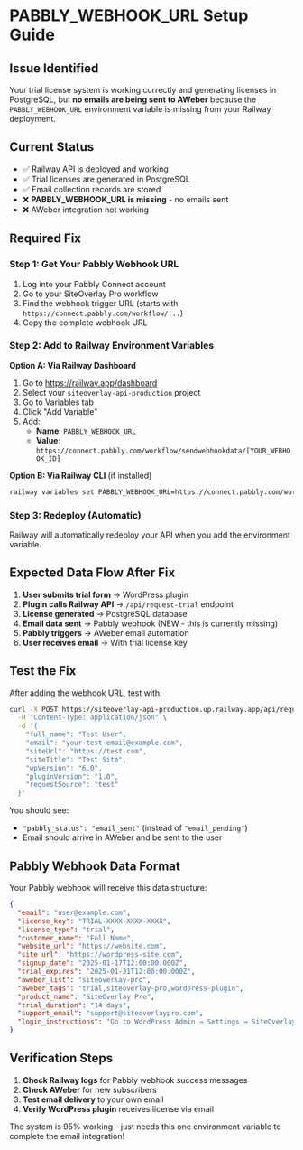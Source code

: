 # PABBLY_WEBHOOK_URL Setup Guide

## Issue Identified
Your trial license system is working correctly and generating licenses in PostgreSQL, but **no emails are being sent to AWeber** because the `PABBLY_WEBHOOK_URL` environment variable is missing from your Railway deployment.

## Current Status
- ✅ Railway API is deployed and working
- ✅ Trial licenses are generated in PostgreSQL
- ✅ Email collection records are stored
- ❌ **PABBLY_WEBHOOK_URL is missing** - no emails sent
- ❌ AWeber integration not working

## Required Fix

### Step 1: Get Your Pabbly Webhook URL
1. Log into your Pabbly Connect account
2. Go to your SiteOverlay Pro workflow
3. Find the webhook trigger URL (starts with `https://connect.pabbly.com/workflow/...`)
4. Copy the complete webhook URL

### Step 2: Add to Railway Environment Variables

**Option A: Via Railway Dashboard**
1. Go to https://railway.app/dashboard
2. Select your `siteoverlay-api-production` project
3. Go to Variables tab
4. Click "Add Variable"
5. Add:
   - **Name**: `PABBLY_WEBHOOK_URL`
   - **Value**: `https://connect.pabbly.com/workflow/sendwebhookdata/[YOUR_WEBHOOK_ID]`

**Option B: Via Railway CLI** (if installed)
```bash
railway variables set PABBLY_WEBHOOK_URL=https://connect.pabbly.com/workflow/sendwebhookdata/[YOUR_WEBHOOK_ID]
```

### Step 3: Redeploy (Automatic)
Railway will automatically redeploy your API when you add the environment variable.

## Expected Data Flow After Fix

1. **User submits trial form** → WordPress plugin
2. **Plugin calls Railway API** → `/api/request-trial` endpoint
3. **License generated** → PostgreSQL database
4. **Email data sent** → Pabbly webhook (NEW - this is currently missing)
5. **Pabbly triggers** → AWeber email automation
6. **User receives email** → With trial license key

## Test the Fix

After adding the webhook URL, test with:

```bash
curl -X POST https://siteoverlay-api-production.up.railway.app/api/request-trial \
  -H "Content-Type: application/json" \
  -d '{
    "full_name": "Test User",
    "email": "your-test-email@example.com",
    "siteUrl": "https://test.com",
    "siteTitle": "Test Site",
    "wpVersion": "6.0",
    "pluginVersion": "1.0",
    "requestSource": "test"
  }'
```

You should see:
- `"pabbly_status": "email_sent"` (instead of `"email_pending"`)
- Email should arrive in AWeber and be sent to the user

## Pabbly Webhook Data Format

Your Pabbly webhook will receive this data structure:
```json
{
  "email": "user@example.com",
  "license_key": "TRIAL-XXXX-XXXX-XXXX",
  "license_type": "trial",
  "customer_name": "Full Name",
  "website_url": "https://website.com",
  "site_url": "https://wordpress-site.com",
  "signup_date": "2025-01-17T12:00:00.000Z",
  "trial_expires": "2025-01-31T12:00:00.000Z",
  "aweber_list": "siteoverlay-pro",
  "aweber_tags": "trial,siteoverlay-pro,wordpress-plugin",
  "product_name": "SiteOverlay Pro",
  "trial_duration": "14 days",
  "support_email": "support@siteoverlaypro.com",
  "login_instructions": "Go to WordPress Admin → Settings → SiteOverlay License"
}
```

## Verification Steps

1. **Check Railway logs** for Pabbly webhook success messages
2. **Check AWeber** for new subscribers
3. **Test email delivery** to your own email
4. **Verify WordPress plugin** receives license via email

The system is 95% working - just needs this one environment variable to complete the email integration!